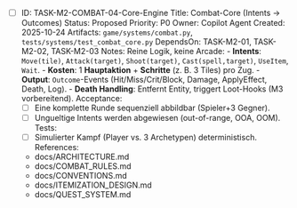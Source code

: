 - [ ] ID: TASK-M2-COMBAT-04-Core-Engine
  Title: Combat-Core (Intents -> Outcomes)
  Status: Proposed
  Priority: P0
  Owner: Copilot Agent
  Created: 2025-10-24
  Artifacts: `game/systems/combat.py`, `tests/systems/test_combat_core.py`
  DependsOn: TASK-M2-01, TASK-M2-02, TASK-M2-03
  Notes:
  Reine Logik, keine Arcade:
        - **Intents**: `Move(tile)`, `Attack(target)`, `Shoot(target)`, `Cast(spell,target)`, `UseItem`, `Wait`.
        - **Kosten**: 1 **Hauptaktion** + **Schritte** (z. B. 3 Tiles) pro Zug.
        - **Output**: `Outcome`-Events (Hit/Miss/Crit/Block, Damage, ApplyEffect, Death, Log).
        - **Death Handling**: Entfernt Entity, triggert Loot-Hooks (M3 vorbereitend).
  Acceptance:
  - [ ] Eine komplette Runde sequenziell abbildbar (Spieler+3 Gegner).
  - [ ] Ungueltige Intents werden abgewiesen (out-of-range, OOA, OOM).
  Tests:
  - [ ] Simulierter Kampf (Player vs. 3 Archetypen) deterministisch.
  References:
  - docs/ARCHITECTURE.md
  - docs/COMBAT_RULES.md
  - docs/CONVENTIONS.md
  - docs/ITEMIZATION_DESIGN.md
  - docs/QUEST_SYSTEM.md
